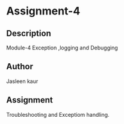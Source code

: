 
# Assignment-4

## Description
Module-4 Exception ,logging and Debugging

## Author
Jasleen kaur

## Assignment
Troubleshooting and Exceptiom handling.
        